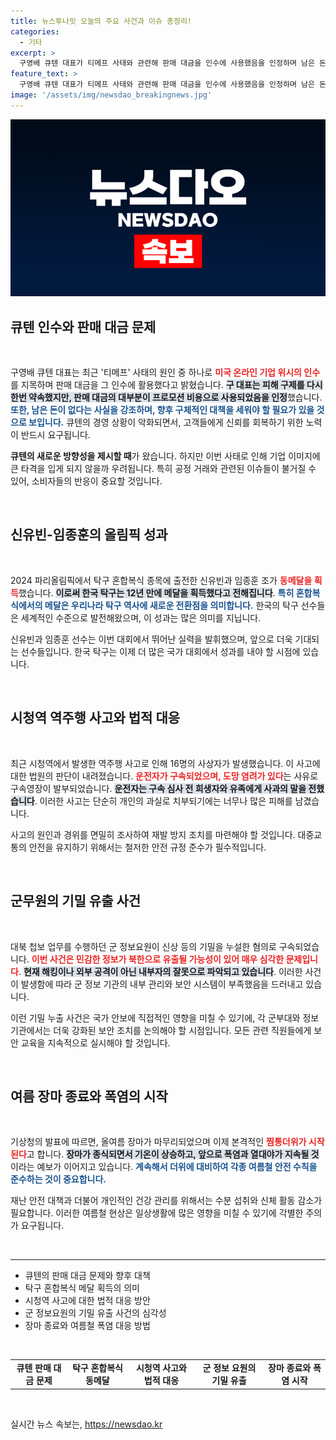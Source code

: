 ```yaml
---
title: 뉴스투나잇 오늘의 주요 사건과 이슈 총정리!
categories:
  - 기타
excerpt: >
  구영배 큐텐 대표가 티메프 사태와 관련해 판매 대금을 인수에 사용했음을 인정하며 남은 돈이 없다는 충격적인 발언을 했습니다. 이와 함께 한국 탁구팀의 동메달 소식과 시청역 사고 관련 구속 뉴스도 전해집니다.
feature_text: >
  구영배 큐텐 대표가 티메프 사태와 관련해 판매 대금을 인수에 사용했음을 인정하며 남은 돈이 없다는 충격적인 발언을 했습니다. 이와 함께 한국 탁구팀의 동메달 소식과 시청역 사고 관련 구속 뉴스도 전해집니다.
image: '/assets/img/newsdao_breakingnews.jpg'
---
```


<p><img src="/assets/img/newsdao_breakingnews.jpg" alt="cryptoinkorea 속보" /></p>

<h2>큐텐 인수와 판매 대금 문제</h2>

<p data-ke-size="size16">&nbsp;</p>

<p>구영배 큐텐 대표는 최근 '티메프' 사태의 원인 중 하나로 <b><span style="color: #ee2323;">미국 온라인 기업 위시의 인수</span></b>를 지목하며 판매 대금을 그 인수에 활용했다고 밝혔습니다. <b><span style="background-color: #21538527;">구 대표는 피해 구제를 다시 한번 약속했지만, 판매 대금의 대부분이 프로모션 비용으로 사용되었음을 인정</span></b>했습니다. <b><span style="color: #1a5490;">또한, 남은 돈이 없다는 사실을 강조하며, 향후 구체적인 대책을 세워야 할 필요가 있을 것으로 보입니다.</span></b> 큐텐의 경영 상황이 악화되면서, 고객들에게 신뢰를 회복하기 위한 노력이 반드시 요구됩니다.</p>

<p><b>큐텐의 새로운 방향성을 제시할 때</b>가 왔습니다. 하지만 이번 사태로 인해 기업 이미지에 큰 타격을 입게 되지 않을까 우려됩니다. 특히 공정 거래와 관련된 이슈들이 불거질 수 있어, 소비자들의 반응이 중요할 것입니다.</p>

<p data-ke-size="size16">&nbsp;</p>

<h2>신유빈-임종훈의 올림픽 성과</h2>

<p data-ke-size="size16">&nbsp;</p>

<p>2024 파리올림픽에서 탁구 혼합복식 종목에 출전한 신유빈과 임종훈 조가 <b><span style="color: #ee2323;">동메달을 획득</span></b>했습니다. <b><span style="background-color: #21538527;">이로써 한국 탁구는 12년 만에 메달을 획득했다고 전해집니다</span></b>. <b><span style="color: #1a5490;">특히 혼합복식에서의 메달은 우리나라 탁구 역사에 새로운 전환점을 의미합니다.</span></b> 한국의 탁구 선수들은 세계적인 수준으로 발전해왔으며, 이 성과는 많은 의미를 지닙니다.</p>

<p>신유빈과 임종훈 선수는 이번 대회에서 뛰어난 실력을 발휘했으며, 앞으로 더욱 기대되는 선수들입니다. 한국 탁구는 이제 더 많은 국가 대회에서 성과를 내야 할 시점에 있습니다.</p>

<p data-ke-size="size16">&nbsp;</p>

<h2>시청역 역주행 사고와 법적 대응</h2>

<p data-ke-size="size16">&nbsp;</p>

<p>최근 시청역에서 발생한 역주행 사고로 인해 16명의 사상자가 발생했습니다. 이 사고에 대한 법원의 판단이 내려졌습니다. <b><span style="color: #ee2323;">운전자가 구속되었으며, 도망 염려가 있다</span></b>는 사유로 구속영장이 발부되었습니다. <b><span style="background-color: #21538527;">운전자는 구속 심사 전 희생자와 유족에게 사과의 말을 전했습니다</span></b>. 이러한 사고는 단순히 개인의 과실로 치부되기에는 너무나 많은 피해를 남겼습니다.</p>

<p>사고의 원인과 경위를 면밀히 조사하여 재발 방지 조치를 마련해야 할 것입니다. 대중교통의 안전을 유지하기 위해서는 철저한 안전 규정 준수가 필수적입니다.</p>

<p data-ke-size="size16">&nbsp;</p>

<h2>군무원의 기밀 유출 사건</h2>

<p data-ke-size="size16">&nbsp;</p>

<p>대북 첩보 업무를 수행하던 군 정보요원이 신상 등의 기밀을 누설한 혐의로 구속되었습니다. <b><span style="color: #ee2323;">이번 사건은 민감한 정보가 북한으로 유출될 가능성이 있어 매우 심각한 문제입니다</span></b>. <b><span style="background-color: #21538527;">현재 해킹이나 외부 공격이 아닌 내부자의 잘못으로 파악되고 있습니다</span></b>. 이러한 사건이 발생함에 따라 군 정보 기관의 내부 관리와 보안 시스템이 부족했음을 드러내고 있습니다.</p>

<p>이런 기밀 누출 사건은 국가 안보에 직접적인 영향을 미칠 수 있기에, 각 군부대와 정보 기관에서는 더욱 강화된 보안 조치를 논의해야 할 시점입니다. 모든 관련 직원들에게 보안 교육을 지속적으로 실시해야 할 것입니다.</p>

<p data-ke-size="size16">&nbsp;</p>

<h2>여름 장마 종료와 폭염의 시작</h2>

<p data-ke-size="size16">&nbsp;</p>

<p>기상청의 발표에 따르면, 올여름 장마가 마무리되었으며 이제 본격적인 <b><span style="color: #ee2323;">찜통더위가 시작된다</span></b>고 합니다. <b><span style="background-color: #21538527;">장마가 종식되면서 기온이 상승하고, 앞으로 폭염과 열대야가 지속될 것</span></b>이라는 예보가 이어지고 있습니다. <b><span style="color: #1a5490;">계속해서 더위에 대비하여 각종 여름철 안전 수칙을 준수하는 것이 중요합니다.</span></b></p>

<p>재난 안전 대책과 더불어 개인적인 건강 관리를 위해서는 수분 섭취와 신체 활동 감소가 필요합니다. 이러한 여름철 현상은 일상생활에 많은 영향을 미칠 수 있기에 각별한 주의가 요구됩니다.</p>

<p data-ke-size="size16">&nbsp;</p>

<hr>

<ul>
  <li>큐텐의 판매 대금 문제와 향후 대책</li>
  <li>탁구 혼합복식 메달 획득의 의미</li>
  <li>시청역 사고에 대한 법적 대응 방안</li>
  <li>군 정보요원의 기밀 유출 사건의 심각성</li>
  <li>장마 종료와 여름철 폭염 대응 방법</li>
</ul>

<p data-ke-size="size16">&nbsp;</p> 

<table>
  <tr>
    <td style="text-align: center; height: 17px;"><b>큐텐 판매 대금 문제</b></td>
    <td style="text-align: center; height: 17px;"><b>탁구 혼합복식 동메달</b></td>
    <td style="text-align: center; height: 17px;"><b>시청역 사고와 법적 대응</b></td>
    <td style="text-align: center; height: 17px;"><b>군 정보 요원의 기밀 유출</b></td>
    <td style="text-align: center; height: 17px;"><b>장마 종료와 폭염 시작</b></td>
  </tr>
</table> 

<p data-ke-size="size16">&nbsp;</p> 
실시간 뉴스 속보는, <a href="https://newsdao.kr" rel="dofollow">https://newsdao.kr</a>


